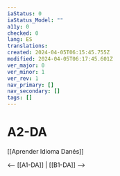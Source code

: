 ```yaml
---
iaStatus: 0
iaStatus_Model: ""
a11y: 0
checked: 0
lang: ES
translations: 
created: 2024-04-05T06:15:45.755Z
modified: 2024-04-05T06:17:45.601Z
ver_major: 0
ver_minor: 1
ver_rev: 1
nav_primary: []
nav_secondary: []
tags: []
---
```

# A2-DA

[[Aprender Idioma Danés]]

<-- [[A1-DA]] | [[B1-DA]] -->